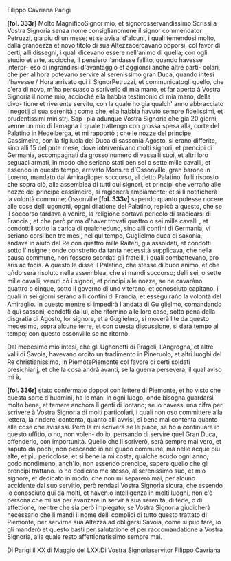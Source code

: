 Filippo Cavriana
Parigi



**[fol. 333r]**
Molto MagnificoSignor mio, et signorosservandissimo
Scrissi a Vostra Signoria senza nome consiglianomene il signor commendator 
          Petruzzi, gia piu di un mese; et se avisai d'alcuni, i quali 
          temendosi molto, dalla grandezza et novo titolo di sua Altezzacercavano opporsi, col favor di certi, alli dissegni, i quali 
          dicevano essere nell'animo di quella; con ogli studio et arte, 
          accioche, il pensiero l'andasse fallito, quando havesse interpr-
eso di ingrandirsi d'avantaggio et aggionsi anche altre parti-
colari, che per allhora potevano servire al serenissimo 
          gran Duca, quando intesi l'havesse / Hora arrivato qui il SignorPetruzzi, et communicatogli quello, che c'era di novo, m'ha 
          persuaso a scriverlo di mia mano, et far aperto à Vostra Signoria il nome 
          mio, accioché ella habbia testimonio di mia mano, della divo-
tione et riverente servitu, con la quale ho gia qualch' anno 
          abbracciato i negotij di sua serenità ; come che, ella habbia 
          havuto sempre fidelissimi, et prudentissimi ministrj. Sap-
pia adunque Vostra Signoria che gia 20 giorni, venne un mio di lamagna il quale trattengo con grossa spesa alla, corte del Palatino in Hedelberga, et mi rapportò ; che le nozze del 
          principe Cassimeiro, con la figliuola del Duca di sassonia Agosto, si erano differite, sino alli 15 del pńte mese, dove 
          intervenivano molti signori, et prencipi di Germania, accompagnati da grosso numero di vassalli suoi, et altri loro seguaci armati, in modo che seriano stati ben sei o sette 
          mille cavalli, et essendo in questo tempo, arrivato Mons.re 
          d'Ossonville, gran barone in Loreno, mandato dal Amiraglioper  soccorso, al detto Palatino, fulli risposto che 
          sopra ciò, alla assemblea di tutti qui signori, et principi che verrańo alle nozze del principe cassimeiro, si ragionerà ampiamente; et si li notificherà la volontà commune; Ossonville
**[fol. 333v]**
sapendo quanto potesse nocere alle cose delli ugonotti, opgni 
          dilatione del Palatino, replicò a questo, che se il soccorso tardava a venire, la religione portava pericolo di sradicarsi 
          di Francia ; et che però prima d'haver trovati quattro o sei 
          mille cavalli , et condottili sotto la carica di qualcheduno, 
          sino alli confini di Germania, vi seriano corsi ben tre mesi, nel qul tempo, Guglielmo duca di saxonia, andava 
          in aiuto del Re con quattro mille Raiteri, gia assoldati, 
          et condotti sotto l'insigne ; onde constretto da tanta necessità 
          supplicava, che nella causa commune, non fossero scordati gli 
          fratelli, i quali combattevano, pro aris ac focis. A questo 
          le disse il Palatino, che stesse di buon animo, et che qn̍do 
          serà risoluto nella assemblea, che si mandi soccorso; delli
          sei, o sette mille cavalli, venuti co̍ i signori, et principi alle 
          nozze, se ne cavara̍no quattro o cinque, sotto il governo di 
          uno viterano, et conosciuto capitano, i quali in sei giorni 
          seran̍o alli confini di Francia, et esseguiran̍o la volontà del
          Amiraglio. In questo mentre si impedirà l'andata di Gu
          glielmo, comandando à quì sassoni, condotti da lui, che ritornino alle loro case, sotto pena della disgratia di Agosto, 
          lor signore, et a Guglielmo, si moverà lite da questo medesimo, sopra alcune terre, et con questa discussione, si darà tempo al tempo; con questo ossonville se ne ritornò.
        
Dal medesimo mio intesi, che gli Ughonotti di Prageli, l'Angrogna, et altre valli di Savoia, havevano ordito un tradimento in Pineruolo, et altri luoghi del Re christianissimo, in Piemo̍tePiemonte col favore di certi soldati presichiarij, et che la cosa andrà avanti, se la guerra persevera; il qual aviso mi è,

          
**[fol. 336r]**
stato confermato doppoi con lettere di Piemonte, et ho visto che 
          questa sorte d'huomini, ha le mani in ogni luogo, onde bisogna guardarsi molto bene, et temere anchora li genti di 
          lontano; se io havessi una cifra per scrivere à Vostra Signoria di 
          molti particolari, i quali non oso committere alla lettera, 
          la rinderei contenta, quanto alli avvisi, si bene mal contenta 
          quanto alle cose che avisassi. Però la mi scriverà se le 
          piace, se ho a continuare in questo uffitio, o no, non volen-
do io, pensando di servire quel Gran Duca, offenderlo, con importunità. Quello che li scriverò, serà sempre mai vero, 
          et saputo da pochi, non pescando io nel guado commune, 
          ma nelle acque piu alte, et piu pericolose, et si bene 
          la mi costa, qualche scudo ogni anno, godo nondimeno, 
          anch'io, non essendo prencipe, sapere quello che gli prencipi trattano. Io ho dedicato me stesso, al serenissimo 
          suo, et mio signore, et dedicato in modo, che non mi separerò 
          mai, per alcuno accidente dal suo servitio, però rendasi 
          Vostra Signoria sicura, che essendo io conosciuto qui da molti, et haven.o 
          intelligenza in molti luoghi, non c'è persona che mi sia 
          per avanzare in servir à sua serenità, di fede, o di 
          affettione, mentre che sia però impiegato; se Vostra Signoria giudicherà 
          necessario che li mandi il nome delli complici di tutto questo 
          trattato di Piemonte, per servirne sua Altezza ad obligarsi 
          Savoia, come si puo fare, io gli manderò et questo basti 
          per salutatione et per raccomandatione a Vostra Signoria, alla quale resto 
          affettionatissimo sempre mai.
        
Di Parigi il XX di Maggio 
          del LXX.Di Vostra Signoriaservitor
          Filippo Cavriana
